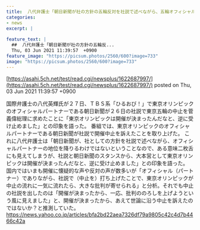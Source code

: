 ```yaml
---
title:  八代弁護士「朝日新聞が社の方針の五輪反対を社説で述べながら、五輪オフィシャルパートナーを降りないのは二枚舌」  
categories:
- news
excerpt: |
  
feature_text: |
  ##  八代弁護士「朝日新聞が社の方針の五輪反...
  Thu, 03 Jun 2021 11:39:57  +0900
feature_image: "https://picsum.photos/2560/600?image=733"
image: "https://picsum.photos/2560/600?image=733"
---
```


[https://asahi.5ch.net/test/read.cgi/newsplus/1622687997/](https://asahi.5ch.net/test/read.cgi/newsplus/1622687997/)
posted on Thu, 03 Jun 2021 11:39:57  +0900

<!--more-->

国際弁護士の八代英輝氏が２７日、ＴＢＳ系「ひるおび！」で東京オリンピックのオフィシャルパートナーである朝日新聞が２６日の社説で東京五輪の中止を菅義偉総理に求めたことに「東京オリンピックは開催が決まったんだなと、逆に受け止めました」との印象を語った。 番組では、東京オリンピックのオフィシャルパートナーである朝日新聞が社説で開催中止を訴えたことを取り上げた。 これに八代弁護士は「朝日新聞が、社としての方針を社説で述べながら、オフィシャルパートナーの地位を降りるわけではないということなので、ある意味二枚舌にも見えてしまうが、社説と朝日新聞のスタンスから、大本営として東京オリンピックは開催が決まったんだなと、逆に受け止めました」との印象を語った。 国内ではいまも開催に懐疑的な声や反対の声が数多いが「オフィシャル（パートナー）でありながら、社説で（中止を）打ち上げたことで、東京オリンピックが中止の流れに一気に流れたら、大きな批判が寄せられる」と分析。それでも中止の社説を出したのは「開催が決まったから、一応、批判ののろしを上げようという風に見えました」と、開催が決まったから、あえて世論に沿う中止を訴えたのではないか？と推測していた。 https://news.yahoo.co.jp/articles/bfa2bd22aea7326df79a9805c42c4d7b4466c42a
